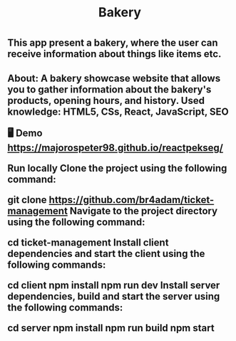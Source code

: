 <h1 style="text-align:center">Bakery<h1>
<h2>This app present a bakery, where the user can receive information about things like items etc. <h2>

About:
A bakery showcase website that allows you to gather information about the bakery's products, opening hours, and history.
Used knowledge: HTML5, CSs, React, JavaScript, SEO

🖥️ Demo
<a href="https://majorospeter98.github.io/reactpekseg/">https://majorospeter98.github.io/reactpekseg/<a>

Run locally
Clone the project using the following command:

git clone https://github.com/br4adam/ticket-management
Navigate to the project directory using the following command:

cd ticket-management
Install client dependencies and start the client using the following commands:

cd client
npm install
npm run dev
Install server dependencies, build and start the server using the following commands:

cd server
npm install
npm run build
npm start
